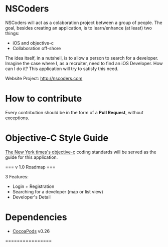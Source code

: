 NSCoders
========

NSCoders will act as a colaboration project between a group of people. The goal, besides creating an application, is to learn/enhance (at least) two things:

* iOS and objective-c
* Collaboration off-shore

The idea itself, in a nutshell, is to allow a person to search for a developer. Imagine the case where I, as a recruiter, need to find an iOS Developer. How can I do it? This application will try to satisfy this need. 

Website Project:
http://nscoders.com


How to contribute
============

Every contribution should be in the form of a **Pull Request**, without exceptions.  


Objective-C Style Guide
========

[The New York times's objective-c](https://github.com/NYTimes/objective-c-style-guide) coding standards will be served as the guide for this application.

=== v 1.0 Roadmap === 

3 Features: 

- Login + Registration
- Searching for a developer (map or list view)
- Developer's Detail


Dependencies
========

- [CocoaPods](http://cocoapods.org) v0.26


================ 
